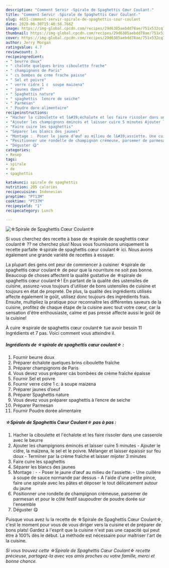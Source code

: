 ```yaml
---
description: "Comment Servir ☆Spirale de Spaghettis Cœur Coulant☆"
title: "Comment Servir ☆Spirale de Spaghettis Cœur Coulant☆"
slug: 4651-comment-servir-spirale-de-spaghettis-cour-coulant
date: 2020-06-30T15:40:58.766Z
image: https://img-global.cpcdn.com/recipes/29d6385aebdd78ae/751x532cq70/☆spirale-de-spaghettis-coeur-coulant☆-photo-principale-de-la-recette.jpg
thumbnail: https://img-global.cpcdn.com/recipes/29d6385aebdd78ae/751x532cq70/☆spirale-de-spaghettis-coeur-coulant☆-photo-principale-de-la-recette.jpg
cover: https://img-global.cpcdn.com/recipes/29d6385aebdd78ae/751x532cq70/☆spirale-de-spaghettis-coeur-coulant☆-photo-principale-de-la-recette.jpg
author: Jerry Morgan
ratingvalue: 4.7
reviewcount: 3
recipeingredient:
- " beurre doux"
- " chalote quelques brins ciboulette frache"
- " champignons de Paris"
- " cs bombes de crme frache paisse"
- " Sel et poivre"
- " verre cidre 1 c  soupe maizena"
- " jaunes doeuf"
- " Spaghettis nature"
- " spaghettis  lencre de seiche"
- " Parmesan"
- " Poudre dore alimentaire"
recipeinstructions:
- "Hacher la ciboulette et l&#39;échalote et les faire rissoler dans une casserole avec le beurre"
- "Ajouter les champignons émincés et laisser cuire 5 minutes Ajouter le cidre, la maïzena, le sel et le poivre. Mélanger et laisser épaissir sur feu doux Terminer par la crème fraîche et laisser mijoter 3 minutes"
- "Faire cuire les spaghettis"
- "Séparer les blancs des jaunes"
- "Montage :  Poser le jaune d’œuf au milieu de l&#39;assiette. Une cuillère à soupe de sauce normande par dessus A l&#39;aide d&#39;une petite pince, faire une spirale avec les pâtes et déposer le tout délicatement autour du jaune"
- "Positionner une rondelle de champignon crémeuse, parsemer de parmesan et pour le côté festif saupoudrer de poudre dorée sur l&#39;ensemble"
- "Déguster 😋"
categories:
- Resep
tags:
- spirale
- de
- spaghettis

katakunci: spirale de spaghettis 
nutrition: 205 calories
recipecuisine: Indonesian
preptime: "PT13M"
cooktime: "PT37M"
recipeyield: "1"
recipecategory: Lunch

---
```



![☆Spirale de Spaghettis Cœur Coulant☆](https://img-global.cpcdn.com/recipes/29d6385aebdd78ae/751x532cq70/☆spirale-de-spaghettis-coeur-coulant☆-photo-principale-de-la-recette.jpg)

Si vous cherchez des recette à base de ☆spirale de spaghettis cœur coulant☆ ?? ne cherchez plus! Nous vous fournissons uniquement la recette parfaite ☆spirale de spaghettis cœur coulant☆ ici. Nous avons également une grande variété de recettes à essayer.

La plupart des gens ont peur de commencer à cuisiner ☆spirale de spaghettis cœur coulant☆ de peur que la nourriture ne soit pas bonne. Beaucoup de choses affectent la qualité gustative de ☆spirale de spaghettis cœur coulant☆! En partant de la qualité des ustensiles de cuisine, assurez-vous toujours d'utiliser de bons ustensiles de cuisine et toujours en état de propreté. De plus, la qualité des ingrédients utilisés affecte également le goût, utilisez donc toujours des ingrédients frais. Ensuite, multipliez la pratique pour reconnaître les différentes saveurs de la cuisine, profitez de chaque étape de la cuisine avec tout votre cœur, car la sensation d'être enthousiaste, calme et pas pressé affecte aussi le goût de la cuisine!

<!--inarticleads1-->

À cuire ☆spirale de spaghettis cœur coulant☆ tue avoir besoin 11 Ingrédients et 7 pas. Voici comment vous atteindre il.

##### Ingrédients de ☆spirale de spaghettis cœur coulant☆ :

1. Fournir  beurre doux
1. Préparer  échalote quelques brins ciboulette fraîche
1. Préparer  champignons de Paris
1. Vous devez vous préparer  càs bombées de crème fraîche épaisse
1. Fournir  Sel et poivre
1. Fournir  verre cidre 1 c. à soupe maizena
1. Préparer  jaunes d’oeuf
1. Préparer  Spaghettis nature
1. Vous devez vous préparer  spaghettis à l’encre de seiche
1. Préparer  Parmesan
1. Fournir  Poudre dorée alimentaire




<!--inarticleads2-->

##### ☆Spirale de Spaghettis Cœur Coulant☆ pas à pas :

1. Hacher la ciboulette et l&#39;échalote et les faire rissoler dans une casserole avec le beurre
1. Ajouter les champignons émincés et laisser cuire 5 minutes - Ajouter le cidre, la maïzena, le sel et le poivre. Mélanger et laisser épaissir sur feu doux - Terminer par la crème fraîche et laisser mijoter 3 minutes
1. Faire cuire les spaghettis
1. Séparer les blancs des jaunes
1. Montage : -  - Poser le jaune d’œuf au milieu de l&#39;assiette. - Une cuillère à soupe de sauce normande par dessus - A l&#39;aide d&#39;une petite pince, faire une spirale avec les pâtes et déposer le tout délicatement autour du jaune
1. Positionner une rondelle de champignon crémeuse, parsemer de parmesan et pour le côté festif saupoudrer de poudre dorée sur l&#39;ensemble
1. Déguster 😋




<!--inarticleads1-->

<p>
Puisque vous avez lu la recette de ☆Spirale de Spaghettis Cœur Coulant☆, c'est le moment pour vous de vous diriger vers la cuisine et de préparer de bons plats! Gardez à l'esprit que la cuisine n'est pas une capacité qui peut être à 100% dès le début. La méthode est nécessaire pour maîtriser l'art de la cuisine.
</p>

<p>
<i>Si vous trouvez cette ☆Spirale de Spaghettis Cœur Coulant☆ recette précieuse, partagez-la avec vos amis proches ou votre famille, merci et bonne chance.</i>
</p>
